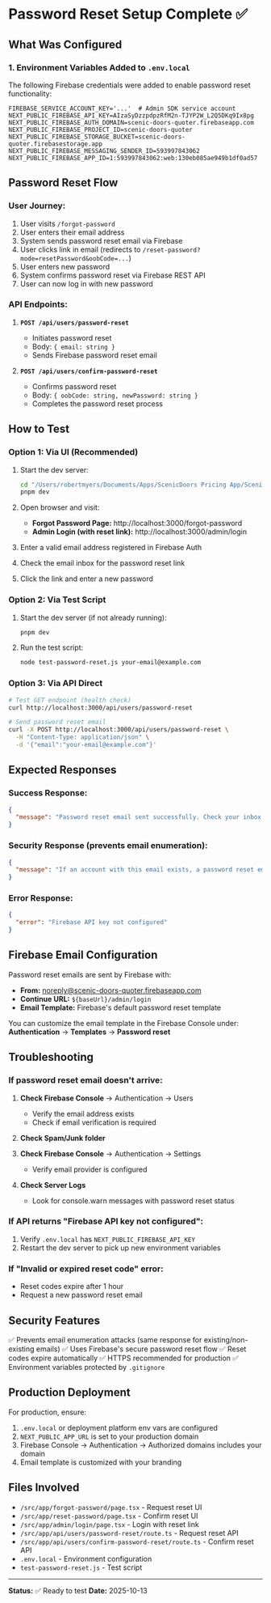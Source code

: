 # Password Reset Setup Complete ✅

## What Was Configured

### 1. Environment Variables Added to `.env.local`

The following Firebase credentials were added to enable password reset functionality:

```
FIREBASE_SERVICE_ACCOUNT_KEY='...'  # Admin SDK service account
NEXT_PUBLIC_FIREBASE_API_KEY=AIzaSyDzzpdpzRfM2n-TJYP2W_L2Q5DKq9Ix8pg
NEXT_PUBLIC_FIREBASE_AUTH_DOMAIN=scenic-doors-quoter.firebaseapp.com
NEXT_PUBLIC_FIREBASE_PROJECT_ID=scenic-doors-quoter
NEXT_PUBLIC_FIREBASE_STORAGE_BUCKET=scenic-doors-quoter.firebasestorage.app
NEXT_PUBLIC_FIREBASE_MESSAGING_SENDER_ID=593997843062
NEXT_PUBLIC_FIREBASE_APP_ID=1:593997843062:web:130eb085ae949b1df0ad57
```

## Password Reset Flow

### User Journey:

1. User visits `/forgot-password`
2. User enters their email address
3. System sends password reset email via Firebase
4. User clicks link in email (redirects to `/reset-password?mode=resetPassword&oobCode=...`)
5. User enters new password
6. System confirms password reset via Firebase REST API
7. User can now log in with new password

### API Endpoints:

1. **`POST /api/users/password-reset`**
   - Initiates password reset
   - Body: `{ email: string }`
   - Sends Firebase password reset email

2. **`POST /api/users/confirm-password-reset`**
   - Confirms password reset
   - Body: `{ oobCode: string, newPassword: string }`
   - Completes the password reset process

## How to Test

### Option 1: Via UI (Recommended)

1. Start the dev server:

   ```bash
   cd "/Users/robertmyers/Documents/Apps/ScenicDoors Pricing App/ScenicPricingApp-working"
   pnpm dev
   ```

2. Open browser and visit:
   - **Forgot Password Page:** http://localhost:3000/forgot-password
   - **Admin Login (with reset link):** http://localhost:3000/admin/login

3. Enter a valid email address registered in Firebase Auth

4. Check the email inbox for the password reset link

5. Click the link and enter a new password

### Option 2: Via Test Script

1. Start the dev server (if not already running):

   ```bash
   pnpm dev
   ```

2. Run the test script:
   ```bash
   node test-password-reset.js your-email@example.com
   ```

### Option 3: Via API Direct

```bash
# Test GET endpoint (health check)
curl http://localhost:3000/api/users/password-reset

# Send password reset email
curl -X POST http://localhost:3000/api/users/password-reset \
  -H "Content-Type: application/json" \
  -d '{"email":"your-email@example.com"}'
```

## Expected Responses

### Success Response:

```json
{
  "message": "Password reset email sent successfully. Check your inbox."
}
```

### Security Response (prevents email enumeration):

```json
{
  "message": "If an account with this email exists, a password reset email has been sent."
}
```

### Error Response:

```json
{
  "error": "Firebase API key not configured"
}
```

## Firebase Email Configuration

Password reset emails are sent by Firebase with:

- **From:** noreply@scenic-doors-quoter.firebaseapp.com
- **Continue URL:** `${baseUrl}/admin/login`
- **Email Template:** Firebase's default password reset template

You can customize the email template in the Firebase Console under:
**Authentication** → **Templates** → **Password reset**

## Troubleshooting

### If password reset email doesn't arrive:

1. **Check Firebase Console** → Authentication → Users
   - Verify the email address exists
   - Check if email verification is required

2. **Check Spam/Junk folder**

3. **Check Firebase Console** → Authentication → Settings
   - Verify email provider is configured

4. **Check Server Logs**
   - Look for console.warn messages with password reset status

### If API returns "Firebase API key not configured":

1. Verify `.env.local` has `NEXT_PUBLIC_FIREBASE_API_KEY`
2. Restart the dev server to pick up new environment variables

### If "Invalid or expired reset code" error:

- Reset codes expire after 1 hour
- Request a new password reset email

## Security Features

✅ Prevents email enumeration attacks (same response for existing/non-existing emails)
✅ Uses Firebase's secure password reset flow
✅ Reset codes expire automatically
✅ HTTPS recommended for production
✅ Environment variables protected by `.gitignore`

## Production Deployment

For production, ensure:

1. `.env.local` or deployment platform env vars are configured
2. `NEXT_PUBLIC_APP_URL` is set to your production domain
3. Firebase Console → Authentication → Authorized domains includes your domain
4. Email template is customized with your branding

## Files Involved

- `/src/app/forgot-password/page.tsx` - Request reset UI
- `/src/app/reset-password/page.tsx` - Confirm reset UI
- `/src/app/admin/login/page.tsx` - Login with reset link
- `/src/app/api/users/password-reset/route.ts` - Request reset API
- `/src/app/api/users/confirm-password-reset/route.ts` - Confirm reset API
- `.env.local` - Environment configuration
- `test-password-reset.js` - Test script

---

**Status:** ✅ Ready to test
**Date:** 2025-10-13
